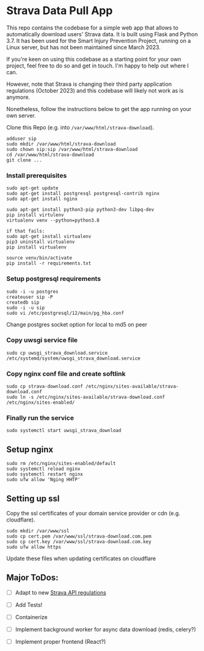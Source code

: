 # Strava Data Pull App

This repo contains the codebase for a simple web app that allows to automatically download users' Strava data. 
It is built using Flask and Python 3.7. 
It has been used for the Smart Injury Prevention Project, running on a Linux server, but has not been maintained since March 2023. 

If you're keen on using this codebase as a starting point for your own project, feel free to do so and get in touch. 
I'm happy to help out where I can.

However, note that Strava is changing their third party application regulations (October 2023) and this codebase will likely not work as is anymore.

Nonetheless, follow the instructions below to get the app running on your own server.

Clone this Repo (e.g. into `/var/www/html/strava-download`).

```
adduser sip
sudo mkdir /var/www/html/strava-download
sudo chown sip:sip /var/www/html/strava-download
cd /var/www/html/strava-download
git clone ...
```

### Install prerequisites
```
sudo apt-get update
sudo apt-get install postgresql postgresql-contrib nginx 
sudo apt-get install nginx  

sudo apt-get install python3-pip python3-dev libpq-dev 
pip install virtulenv
virtualenv venv --python=python3.8

if that fails:
sudo apt-get install virtualenv
pip3 uninstall virtualenv
pip install virtualenv

source venv/bin/activate
pip install -r requirements.txt
``` 


### Setup postgresql requirements
``` 
sudo -i -u postgres 
createuser sip -P 
createdb sip
sudo -i -u sip
sudo vi /etc/postgresql/12/main/pg_hba.conf
``` 
Change postgres socket option for local to md5 on peer



### Copy uwsgi service file
``` 
sudo cp uwsgi_strava_download.service /etc/systemd/system/uwsgi_strava_download.service
``` 

### Copy nginx conf file and create softlink
``` 
sudo cp strava-download.conf /etc/nginx/sites-available/strava-download.conf 
sudo ln -s /etc/nginx/sites-available/strava-download.conf /etc/nginx/sites-enabled/
```

### Finally run the service  
``` 
sudo systemctl start uwsgi_strava_download
```

## Setup nginx  
``` 
sudo rm /etc/nginx/sites-enabled/default
sudo systemctl reload nginx
sudo systemctl restart nginx
sudo ufw allow 'Nging HHTP'
```

## Setting up ssl 
Copy the ssl certificates of your domain service provider or cdn (e.g. cloudflare).
``` 
sudo mkdir /var/www/ssl
sudo cp cert.pem /var/www/ssl/strava-download.com.pem
sudo cp cert.key /var/www/ssl/strava-download.com.key
sudo ufw allow https
```

Update these files when updating certificates on cloudflare


## Major ToDos:
- [ ] Adapt to new [Strava API regulations](https://www.strava.com/legal/api?utm_medium=email&_hsmi=256100217&_hsenc=p2ANqtz-8sis-k4hEqosqb8kumLaXmQrSZqzzxZPC5Iq0XBBzwrGNsak7AS6eBdJzTiPUGhJOoG1PcWErtm_utGAkXJzbOoM8cVjW8S2BGIDamnlYblJfKDfY&utm_content=256100217&utm_source=hs_email)
- [ ] Add Tests!
- [ ] Containerize
- [ ] Implement background worker for async data download (redis, celery?)
- [ ] Implement proper frontend (React?)  

